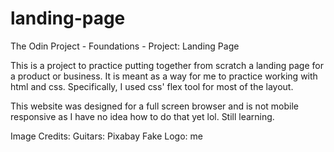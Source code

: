 # landing-page
The Odin Project - Foundations - Project: Landing Page

This is a project to practice putting together from scratch a landing page for a product or business. It is meant as a way for me to practice working with html and css. Specifically, I used css' flex tool for most of the layout.

This website was designed for a full screen browser and is not mobile responsive as I have no idea how to do that yet lol. Still learning.

Image Credits:
Guitars: Pixabay
Fake Logo: me

